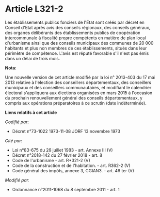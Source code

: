 # Article L321-2

Les établissements publics fonciers de l'Etat sont créés par décret en Conseil d'Etat après avis des conseils régionaux, des
conseils généraux, des organes délibérants des établissements publics de coopération intercommunale à fiscalité propre
compétents en matière de plan local d'urbanisme ainsi que des conseils municipaux des communes de 20 000 habitants et plus
non membres de ces établissements, situés dans leur périmètre de compétence. L'avis est réputé favorable s'il n'est pas émis
dans un délai de trois mois.

**Nota:**

Une nouvelle version de cet article modifié par la loi n° 2013-403 du 17 mai 2013 relative à l'élection des conseillers
départementaux, des conseillers municipaux et des conseillers communautaires, et modifiant le calendrier électoral
s'appliquera aux élections organisées en mars 2015 à l'occasion du prochain renouvellement général des conseils
départementaux, y compris aux opérations préparatoires à ce scrutin (date indéterminée).

**Liens relatifs à cet article**

_Codifié par_:

  - Décret n°73-1022 1973-11-08 JORF 13 novembre 1973

_Cité par_:

  - Loi n°83-675 du 26 juillet 1983 - art. Annexe III (V)
  - Décret n°2018-142 du 27 février 2018 - art. 8
  - Code de l'urbanisme - art. R*321-2 (V)
  - Code de la construction et de l'habitation. - art. R362-2 (V)
  - Code général des impôts, annexe 3, CGIAN3. - art. 46 ter (V)

_Modifié par_:

  - Ordonnance n°2011-1068 du 8 septembre 2011 - art. 1
